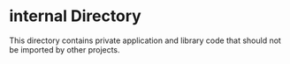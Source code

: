 # internal Directory

This directory contains private application and library code that should not be imported by other projects.